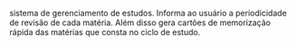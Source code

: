 sistema de gerenciamento de estudos. Informa ao usuário a periodicidade de revisão de cada matéria. Além disso gera cartões de memorização rápida das matérias que consta no ciclo de estudo.
